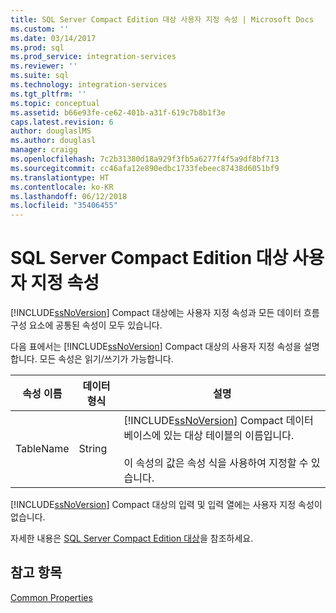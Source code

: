 ```yaml
---
title: SQL Server Compact Edition 대상 사용자 지정 속성 | Microsoft Docs
ms.custom: ''
ms.date: 03/14/2017
ms.prod: sql
ms.prod_service: integration-services
ms.reviewer: ''
ms.suite: sql
ms.technology: integration-services
ms.tgt_pltfrm: ''
ms.topic: conceptual
ms.assetid: b66e93fe-ce62-401b-a31f-619c7b8b1f3e
caps.latest.revision: 6
author: douglaslMS
ms.author: douglasl
manager: craigg
ms.openlocfilehash: 7c2b31380d18a929f3fb5a6277f4f5a9df8bf713
ms.sourcegitcommit: cc46afa12e890edbc1733febeec87438d6051bf9
ms.translationtype: HT
ms.contentlocale: ko-KR
ms.lasthandoff: 06/12/2018
ms.locfileid: "35406455"
---
```

# <a name="sql-server-compact-edition-destination-custom-properties"></a>SQL Server Compact Edition 대상 사용자 지정 속성
  [!INCLUDE[ssNoVersion](../../includes/ssnoversion-md.md)] Compact 대상에는 사용자 지정 속성과 모든 데이터 흐름 구성 요소에 공통된 속성이 모두 있습니다.  
  
 다음 표에서는 [!INCLUDE[ssNoVersion](../../includes/ssnoversion-md.md)] Compact 대상의 사용자 지정 속성을 설명합니다. 모든 속성은 읽기/쓰기가 가능합니다.  
  
|속성 이름|데이터 형식|설명|  
|-------------------|---------------|-----------------|  
|TableName|String|[!INCLUDE[ssNoVersion](../../includes/ssnoversion-md.md)] Compact 데이터베이스에 있는 대상 테이블의 이름입니다.<br /><br /> 이 속성의 값은 속성 식을 사용하여 지정할 수 있습니다.|  
  
 [!INCLUDE[ssNoVersion](../../includes/ssnoversion-md.md)] Compact 대상의 입력 및 입력 열에는 사용자 지정 속성이 없습니다.  
  
 자세한 내용은 [SQL Server Compact Edition 대상](../../integration-services/data-flow/sql-server-compact-edition-destination.md)을 참조하세요.  
  
## <a name="see-also"></a>참고 항목  
 [Common Properties](http://msdn.microsoft.com/library/51973502-5cc6-4125-9fce-e60fa1b7b796)  
  
  
